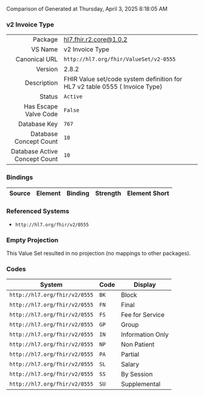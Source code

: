 Comparison of 
Generated at Thursday, April 3, 2025 8:18:05 AM

### v2 Invoice Type

|      |     |
| ---: | --- |
| Package | hl7.fhir.r2.core@1.0.2 |
| VS Name | v2 Invoice Type |
| Canonical URL | `http://hl7.org/fhir/ValueSet/v2-0555` |
| Version | 2.8.2 |
| Description | FHIR Value set/code system definition for HL7 v2 table 0555 ( Invoice Type) |
| Status | `Active` |
| Has Escape Valve Code | `False` |
| Database Key | `767` |
| Database Concept Count | `10` |
| Database Active Concept Count | `10` |
### Bindings

| Source | Element | Binding | Strength | Element Short |
| ------ | ------- | ------- | -------- | ------------- |

### Referenced Systems

* `http://hl7.org/fhir/v2/0555`
### Empty Projection

This Value Set resulted in no projection (no mappings to other packages).

### Codes

| System | Code | Display |
| ------ | ---- | ------- |
| `http://hl7.org/fhir/v2/0555` | `BK` | Block |
| `http://hl7.org/fhir/v2/0555` | `FN` | Final |
| `http://hl7.org/fhir/v2/0555` | `FS` | Fee for Service |
| `http://hl7.org/fhir/v2/0555` | `GP` | Group |
| `http://hl7.org/fhir/v2/0555` | `IN` | Information Only |
| `http://hl7.org/fhir/v2/0555` | `NP` | Non Patient |
| `http://hl7.org/fhir/v2/0555` | `PA` | Partial |
| `http://hl7.org/fhir/v2/0555` | `SL` | Salary |
| `http://hl7.org/fhir/v2/0555` | `SS` | By Session |
| `http://hl7.org/fhir/v2/0555` | `SU` | Supplemental |
